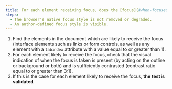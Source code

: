```yaml
---
title: For each element receiving focus, does the [focus](#when-focused) check one of these conditions?
steps:
  - The browser's native focus style is not removed or degraded.
  - An author-defined focus style is visible.
---
```


1. Find the elements in the document which are likely to receive the focus (interface elements such as links or form controls, as well as any element with a `tabindex` attribute with a value equal to or greater than 1).
2. For each element likely to receive the focus, check that the visual indication of when the focus is taken is present (by acting on the outline or background or both) and is sufficiently contrasted (contrast ratio equal to or greater than 3:1).
3. If this is the case for each element likely to receive the focus, **the test is validated**.

